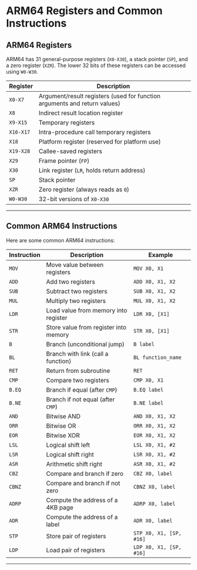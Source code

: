 # ARM64 Registers and Common Instructions

## ARM64 Registers

ARM64 has 31 general-purpose registers (`X0-X30`), a stack pointer (`SP`), and a zero register (`XZR`). The lower 32 bits of these registers can be accessed using `W0-W30`.

| Register | Description                          |
|----------|--------------------------------------|
| `X0-X7`  | Argument/result registers (used for function arguments and return values) |
| `X8`     | Indirect result location register    |
| `X9-X15` | Temporary registers                  |
| `X16-X17`| Intra-procedure call temporary registers |
| `X18`    | Platform register (reserved for platform use) |
| `X19-X28`| Callee-saved registers               |
| `X29`    | Frame pointer (`FP`)                 |
| `X30`    | Link register (`LR`, holds return address) |
| `SP`     | Stack pointer                        |
| `XZR`    | Zero register (always reads as `0`)  |
| `W0-W30` | 32-bit versions of `X0-X30`          |

---

## Common ARM64 Instructions

Here are some common ARM64 instructions:

| Instruction | Description                                      | Example                     |
|-------------|--------------------------------------------------|-----------------------------|
| `MOV`       | Move value between registers                     | `MOV X0, X1`                |
| `ADD`       | Add two registers                                | `ADD X0, X1, X2`            |
| `SUB`       | Subtract two registers                           | `SUB X0, X1, X2`            |
| `MUL`       | Multiply two registers                           | `MUL X0, X1, X2`            |
| `LDR`       | Load value from memory into register             | `LDR X0, [X1]`              |
| `STR`       | Store value from register into memory            | `STR X0, [X1]`              |
| `B`         | Branch (unconditional jump)                      | `B label`                   |
| `BL`        | Branch with link (call a function)               | `BL function_name`          |
| `RET`       | Return from subroutine                           | `RET`                       |
| `CMP`       | Compare two registers                            | `CMP X0, X1`                |
| `B.EQ`      | Branch if equal (after `CMP`)                    | `B.EQ label`                |
| `B.NE`      | Branch if not equal (after `CMP`)                | `B.NE label`                |
| `AND`       | Bitwise AND                                      | `AND X0, X1, X2`            |
| `ORR`       | Bitwise OR                                       | `ORR X0, X1, X2`            |
| `EOR`       | Bitwise XOR                                      | `EOR X0, X1, X2`            |
| `LSL`       | Logical shift left                               | `LSL X0, X1, #2`            |
| `LSR`       | Logical shift right                              | `LSR X0, X1, #2`            |
| `ASR`       | Arithmetic shift right                           | `ASR X0, X1, #2`            |
| `CBZ`       | Compare and branch if zero                       | `CBZ X0, label`             |
| `CBNZ`      | Compare and branch if not zero                   | `CBNZ X0, label`            |
| `ADRP`      | Compute the address of a 4KB page                | `ADRP X0, label`            |
| `ADR`       | Compute the address of a label                   | `ADR X0, label`             |
| `STP`       | Store pair of registers                          | `STP X0, X1, [SP, #16]`     |
| `LDP`       | Load pair of registers                           | `LDP X0, X1, [SP, #16]`     |

---
